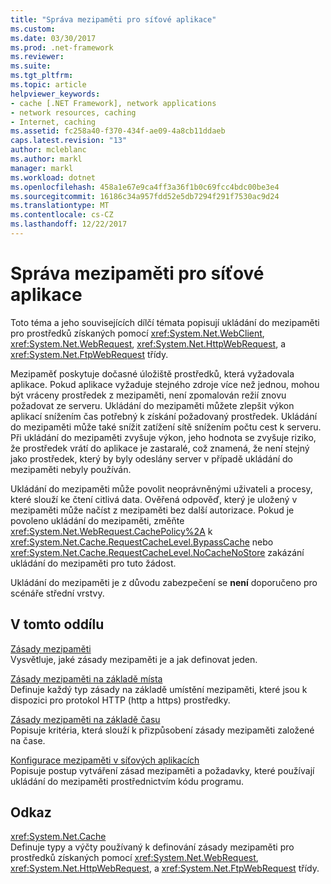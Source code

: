 ```yaml
---
title: "Správa mezipaměti pro síťové aplikace"
ms.custom: 
ms.date: 03/30/2017
ms.prod: .net-framework
ms.reviewer: 
ms.suite: 
ms.tgt_pltfrm: 
ms.topic: article
helpviewer_keywords:
- cache [.NET Framework], network applications
- network resources, caching
- Internet, caching
ms.assetid: fc258a40-f370-434f-ae09-4a8cb11ddaeb
caps.latest.revision: "13"
author: mcleblanc
ms.author: markl
manager: markl
ms.workload: dotnet
ms.openlocfilehash: 458a1e67e9ca4ff3a36f1b0c69fcc4bdc00be3e4
ms.sourcegitcommit: 16186c34a957fdd52e5db7294f291f7530ac9d24
ms.translationtype: MT
ms.contentlocale: cs-CZ
ms.lasthandoff: 12/22/2017
---
```

# <a name="cache-management-for-network-applications"></a>Správa mezipaměti pro síťové aplikace
Toto téma a jeho souvisejících dílčí témata popisují ukládání do mezipaměti pro prostředků získaných pomocí <xref:System.Net.WebClient>, <xref:System.Net.WebRequest>, <xref:System.Net.HttpWebRequest>, a <xref:System.Net.FtpWebRequest> třídy.  
  
 Mezipaměť poskytuje dočasné úložiště prostředků, která vyžadovala aplikace. Pokud aplikace vyžaduje stejného zdroje více než jednou, mohou být vráceny prostředek z mezipaměti, není zpomalován režií znovu požadovat ze serveru. Ukládání do mezipaměti můžete zlepšit výkon aplikací snížením čas potřebný k získání požadovaný prostředek. Ukládání do mezipaměti může také snížit zatížení sítě snížením počtu cest k serveru. Při ukládání do mezipaměti zvyšuje výkon, jeho hodnota se zvyšuje riziko, že prostředek vrátí do aplikace je zastaralé, což znamená, že není stejný jako prostředek, který by byly odeslány server v případě ukládání do mezipaměti nebyly používán.  
  
 Ukládání do mezipaměti může povolit neoprávněnými uživateli a procesy, které slouží ke čtení citlivá data. Ověřená odpověď, který je uložený v mezipaměti může načíst z mezipaměti bez další autorizace. Pokud je povoleno ukládání do mezipaměti, změňte <xref:System.Net.WebRequest.CachePolicy%2A> k <xref:System.Net.Cache.RequestCacheLevel.BypassCache> nebo <xref:System.Net.Cache.RequestCacheLevel.NoCacheNoStore> zakázání ukládání do mezipaměti pro tuto žádost.  
  
 Ukládání do mezipaměti je z důvodu zabezpečení se **není** doporučeno pro scénáře střední vrstvy.  
  
## <a name="in-this-section"></a>V tomto oddílu  
 [Zásady mezipaměti](../../../docs/framework/network-programming/cache-policy.md)  
 Vysvětluje, jaké zásady mezipaměti je a jak definovat jeden.  
  
 [Zásady mezipaměti na základě místa](../../../docs/framework/network-programming/location-based-cache-policies.md)  
 Definuje každý typ zásady na základě umístění mezipaměti, které jsou k dispozici pro protokol HTTP (http a https) prostředky.  
  
 [Zásady mezipaměti na základě času](../../../docs/framework/network-programming/time-based-cache-policies.md)  
 Popisuje kritéria, která slouží k přizpůsobení zásady mezipaměti založené na čase.  
  
 [Konfigurace mezipaměti v síťových aplikacích](../../../docs/framework/network-programming/configuring-caching-in-network-applications.md)  
 Popisuje postup vytváření zásad mezipaměti a požadavky, které používají ukládání do mezipaměti prostřednictvím kódu programu.  
  
## <a name="reference"></a>Odkaz  
 <xref:System.Net.Cache>  
 Definuje typy a výčty používaný k definování zásady mezipaměti pro prostředků získaných pomocí <xref:System.Net.WebRequest>, <xref:System.Net.HttpWebRequest>, a <xref:System.Net.FtpWebRequest> třídy.
